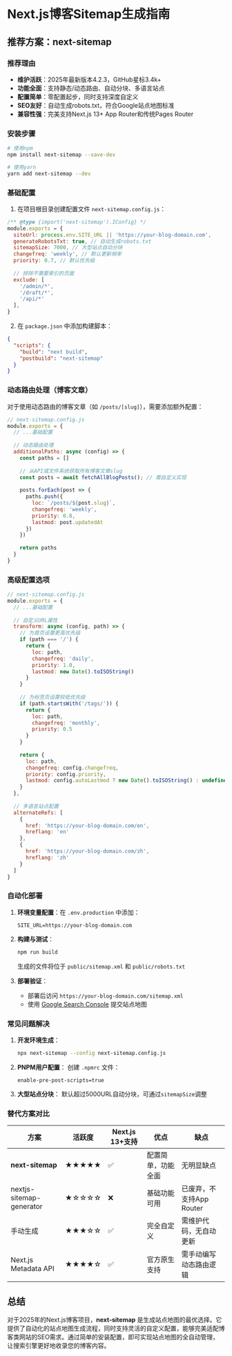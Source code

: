 # Next.js博客Sitemap生成指南

## 推荐方案：next-sitemap

### 推荐理由
- **维护活跃**：2025年最新版本4.2.3，GitHub星标3.4k+
- **功能全面**：支持静态/动态路由、自动分块、多语言站点
- **配置简单**：零配置起步，同时支持深度自定义
- **SEO友好**：自动生成robots.txt，符合Google站点地图标准
- **兼容性强**：完美支持Next.js 13+ App Router和传统Pages Router

### 安装步骤

```bash
# 使用npm
npm install next-sitemap --save-dev

# 使用yarn
yarn add next-sitemap --dev
```

### 基础配置

1. 在项目根目录创建配置文件 `next-sitemap.config.js`：

```javascript
/** @type {import('next-sitemap').IConfig} */
module.exports = {
  siteUrl: process.env.SITE_URL || 'https://your-blog-domain.com',
  generateRobotsTxt: true, // 自动生成robots.txt
  sitemapSize: 7000, // 大型站点自动分块
  changefreq: 'weekly', // 默认更新频率
  priority: 0.7, // 默认优先级
  
  // 排除不需要索引的页面
  exclude: [
    '/admin/*', 
    '/draft/*',
    '/api/*'
  ],
}
```

2. 在 `package.json` 中添加构建脚本：

```json
{
  "scripts": {
    "build": "next build",
    "postbuild": "next-sitemap"
  }
}
```

### 动态路由处理（博客文章）

对于使用动态路由的博客文章（如 `/posts/[slug]`），需要添加额外配置：

```javascript
// next-sitemap.config.js
module.exports = {
  // ...基础配置
  
  // 动态路由处理
  additionalPaths: async (config) => {
    const paths = []
    
    // 从API或文件系统获取所有博客文章slug
    const posts = await fetchAllBlogPosts(); // 需自定义实现
    
    posts.forEach(post => {
      paths.push({
        loc: `/posts/${post.slug}`,
        changefreq: 'weekly',
        priority: 0.8,
        lastmod: post.updatedAt
      })
    })
    
    return paths
  }
}
```

### 高级配置选项

```javascript
// next-sitemap.config.js
module.exports = {
  // ...基础配置
  
  // 自定义URL属性
  transform: async (config, path) => {
    // 为首页设置更高优先级
    if (path === '/') {
      return {
        loc: path,
        changefreq: 'daily',
        priority: 1.0,
        lastmod: new Date().toISOString()
      }
    }
    
    // 为标签页设置较低优先级
    if (path.startsWith('/tags/')) {
      return {
        loc: path,
        changefreq: 'monthly',
        priority: 0.5
      }
    }
    
    return {
      loc: path,
      changefreq: config.changefreq,
      priority: config.priority,
      lastmod: config.autoLastmod ? new Date().toISOString() : undefined
    }
  },
  
  // 多语言站点配置
  alternateRefs: [
    {
      href: 'https://your-blog-domain.com/en',
      hreflang: 'en'
    },
    {
      href: 'https://your-blog-domain.com/zh',
      hreflang: 'zh'
    }
  ]
}
```

### 自动化部署

1. **环境变量配置**：在 `.env.production` 中添加：
   ```
   SITE_URL=https://your-blog-domain.com
   ```

2. **构建与测试**：
   ```bash
   npm run build
   ```
   生成的文件将位于 `public/sitemap.xml` 和 `public/robots.txt`

3. **部署验证**：
   - 部署后访问 `https://your-blog-domain.com/sitemap.xml`
   - 使用 [Google Search Console](https://search.google.com/search-console) 提交站点地图

### 常见问题解决

1. **开发环境生成**：
   ```bash
   npx next-sitemap --config next-sitemap.config.js
   ```

2. **PNPM用户配置**：
   创建 `.npmrc` 文件：
   ```
   enable-pre-post-scripts=true
   ```

3. **大型站点分块**：
   默认超过5000URL自动分块，可通过`sitemapSize`调整

### 替代方案对比

| 方案 | 活跃度 | Next.js 13+支持 | 优点 | 缺点 |
|------|--------|----------------|------|------|
| **next-sitemap** | ★★★★★ | ✅ | 配置简单，功能全面 | 无明显缺点 |
| nextjs-sitemap-generator | ★☆☆☆☆ | ❌ | 基础功能可用 | 已废弃，不支持App Router |
| 手动生成 | ★★★☆☆ | ✅ | 完全自定义 | 需维护代码，无自动更新 |
| Next.js Metadata API | ★★★★☆ | ✅ | 官方原生支持 | 需手动编写动态路由逻辑 |

## 总结

对于2025年的Next.js博客项目，**next-sitemap** 是生成站点地图的最优选择。它提供了自动化的站点地图生成流程，同时支持灵活的自定义配置，能够完美适配博客类网站的SEO需求。通过简单的安装配置，即可实现站点地图的全自动管理，让搜索引擎更好地收录您的博客内容。